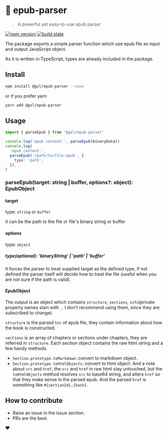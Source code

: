 # 📖 epub-parser

> A powerful yet easy-to-use epub parser

[![npm version](https://badge.fury.io/js/%40gxl%2Fepub-parser.svg)](https://badge.fury.io/js/%40gxl%2Fepub-parser)
[![build state](https://api.travis-ci.org/gaoxiaoliangz/epub-parser.svg?branch=master)](https://travis-ci.org/gaoxiaoliangz/epub-parser)

The package exports a simple parser function which use epub file as input and output JavaScript object.

As it is written in TypeScript, types are already included in the package.

## Install

```bash
npm install @gxl/epub-parser --save
```

or if you prefer yarn

```bash
yarn add @gxl/epub-parser
```

## Usage

```js
import { parseEpub } from '@gxl/epub-parser'

console.log('epub content:', parseEpub(binaryData))
console.log(
  'epub content:',
  parseEpub('/path/to/file.epub', {
    type: 'path',
  }),
)
```

### parseEpub(target: string | buffer, options?: object): EpubObject

#### target

type: `string` or `buffer`

It can be the path to the file or file's binary string or buffer

#### options

type: `object`

##### type(optional): 'binaryString' | 'path' | 'buffer'

It forces the parser to treat supplied target as the defined type, if not defined the parser itself will decide how to treat the file (useful when you are not sure if the path is valid).

#### EpubObject

The output is an object which contains `structure`, `sections`, `info`(private property names start with `_`. I don't recommend using them, since they are subscribed to change).

`structure` is the parsed `toc` of epub file, they contain information about how the book is constructed.

`sections` is an array of chapters or sections under chapters, they are referred in `structure`. Each section object contains the raw html string and a few handy methods.

- `Section.prototype.toMarkdown`: convert to markdown object.
- `Section.prototype.toHtmlObjects`: convert to html object. And a note about `src` and `href`, the `src` and `href` in raw html stay untouched, but the `toHtmlObjects` method resolves `src` to base64 string, and alters `href` so that they make sense in the parsed epub. And the parsed `href` is something like `#{sectionId},{hash}`.

## How to contribute

- Raise an issue in the issue section.
- PRs are the best.

❤️
